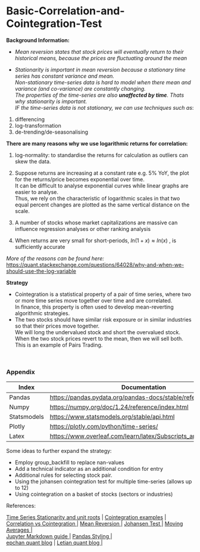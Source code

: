 # Basic-Correlation-and-Cointegration-Test

**Background Information:**
- *Mean reversion states that stock prices will eventually return to their historical means, because the prices are fluctuating around the mean*

- *Stationarity is important in mean reversion because a stationary time series has constant variance and mean. <br>
Non-stationary time-series data is hard to model when there mean and variance (and co-variance) are constantly changing. <br> 
The properties of the time-series are also **unaffected by time**.  Thats why stationarity is important. <br> 
IF the time-series data is not stationary, we can use techniques such as*:
1. differencing 
2. log-transformation
3. de-trending/de-seasonalising

**There are many reasons why we use logarithmic returns for correlation:**
1. log-normality: to standardise the returns for calculation as outliers can skew the data.

2. Suppose returns are increasing at a constant rate e.g. 5% YoY, the plot for the returns/price becomes exponential over time. <br>
It can be difficult to analyse exponential curves while linear graphs are easier to analyse. <br>
Thus, we rely on the characteristic of logarithmic scales in that two equal percent changes are plotted as the same vertical distance on the scale.<br>

3. A number of stocks whose market capitalizations are massive can influence regression analyses or other ranking analysis

4. When returns are very small for short-periods, $ln(1+x)\approx ln(x)$ , is sufficiently accurate 

*More of the reasons can be found here:*
https://quant.stackexchange.com/questions/64028/why-and-when-we-should-use-the-log-variable


**Strategy**
- Cointegration is a statistical property of a pair of time series, where two or more time series move together over time and are correlated.<br>
In finance, this property is often used to develop mean-reverting algorithmic strategies.<br>
- The two stocks should have similar risk exposure or in similar industries so that their prices move together.<br>
We will long the undervalued stock and short the overvalued stock. When the two stock prices revert to the mean, then we will sell both. This is an example of Pairs Trading.


<br>


### Appendix

| Index | Documentation  |
|--------------|------|
|   Pandas     | https://pandas.pydata.org/pandas-docs/stable/reference/|
|   Numpy      | https://numpy.org/doc/1.24/reference/index.html|
|   Statsmodels| https://www.statsmodels.org/stable/api.html|
|   Plotly     | https://plotly.com/python/time-series/ |
|   Latex      | https://www.overleaf.com/learn/latex/Subscripts_and_superscripts |

Some ideas to further expand the strategy:
- Employ group_backfill to replace nan-values 
- Add a technical indicator as an additional condition for entry
- Additional rules for selecting stock pair. 
- Using the johansen cointegration test for multiple time-series (allows up to 12)
- Using cointegration on a basket of stocks (sectors or industries)

References:
<nav>
<a href=https://stats.stackexchange.com/questions/29121/intuitive-explanation-of-unit-root>Time Series Stationarity and unit roots</a> |
<a href=https://hudsonthames.org/an-introduction-to-cointegration>Cointegration examples</a> |
<a href=https://quant.stackexchange.com/questions/1027/how-are-correlation-and-cointegration-related>Correlation vs Cointegration </a> |
<a href=https://www.quantstart.com/articles/Basics-of-Statistical-Mean-Reversion-Testing-Part-II>Mean Reversion </a> |
<a href=https://blog.quantinsti.com/johansen-test-cointegration-building-stationary-portfolio>Johansen Test </a> |
<a href=https://machinelearningmastery.com/moving-average-smoothing-for-time-series-forecasting-python>Moving Averages </a> |<br>
<a href=https://medium.com/analytics-vidhya/the-ultimate-markdown-guide-for-jupyter-notebook-d5e5abf728fd>Jupyter Markdown guide </a> | 
<a href=https://betterdatascience.com/style-pandas-dataframes>Pandas Styling </a> | <br>
<a href=https://epchan.blogspot.com/2007/04/anonymous-reader-l-posted-some.html>epchan quant blog</a> |
<a href=https://letianzj.github.io/archives>Letian quant blog </a> |
</nav> 
